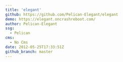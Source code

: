 ```yaml
---
title: 'elegant'
github: https://github.com/Pelican-Elegant/elegant
demo: https://elegant.oncrashreboot.com/
author: Pelican-Elegant
ssg:
  - Pelican
cms:
  - No Cms
date: 2012-05-25T17:33:51Z
github_branch: master
---
```

